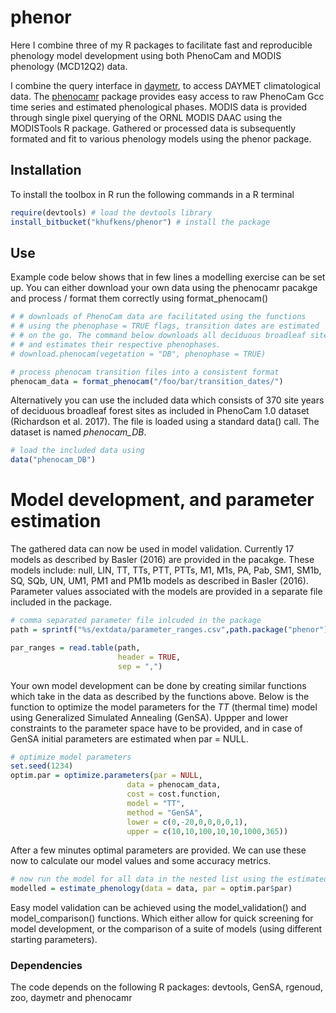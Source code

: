 # phenor

Here I combine three of my R packages to facilitate fast and reproducible phenology model development using both PhenoCam and MODIS phenology (MCD12Q2) data.

I combine the query interface in [daymetr](https://github.com/khufkens/daymetr), to access DAYMET climatological data. The [phenocamr](https://github.com/khufkens/phenocamr) package provides easy access to raw PhenoCam Gcc time series and estimated phenological phases. MODIS data is provided through single pixel querying of the ORNL MODIS DAAC using the MODISTools R package. Gathered or processed data is subsequently formated and fit to various phenology models using the phenor package.

## Installation

To install the toolbox in R run the following commands in a R terminal

```R
require(devtools) # load the devtools library
install_bitbucket("khufkens/phenor") # install the package
```

## Use

Example code below shows that in few lines a modelling exercise can be set up. You can either download your own data using the phenocamr pacakge and process / format them correctly using format_phenocam()

```R
# # downloads of PhenoCam data are facilitated using the functions
# # using the phenophase = TRUE flags, transition dates are estimated
# # on the go. The command below downloads all deciduous broadleaf sites
# # and estimates their respective phenophases.
# download.phenocam(vegetation = "DB", phenophase = TRUE)

# process phenocam transition files into a consistent format
phenocam_data = format_phenocam("/foo/bar/transition_dates/")

```

Alternatively you can use the included data which consists of 370 site years of deciduous broadleaf forest sites as included in PhenoCam 1.0 dataset (Richardson et al. 2017). The file is loaded using a standard data() call. The dataset is named *phenocam_DB*.

```R
# load the included data using
data("phenocam_DB")
```

# Model development, and parameter estimation

The gathered data can now be used in model validation. Currently 17 models as described by Basler (2016) are provided in the pacakge. These models include: null, LIN, TT, TTs, PTT, PTTs, M1, M1s, PA, Pab, SM1, SM1b, SQ, SQb, UN, UM1, PM1 and PM1b models as described in Basler (2016). Parameter values associated with the models are provided in a separate file included in the package.

```R
# comma separated parameter file inlcuded in the package
path = sprintf("%s/extdata/parameter_ranges.csv",path.package("phenor"))

par_ranges = read.table(path,
                        header = TRUE,
                        sep = ",")
```

Your own model development can be done by creating similar functions which take in the data as described by the functions above. Below is the function to optimize the model parameters for the *TT* (thermal time) model using Generalized Simulated Annealing (GenSA). Uppper and lower constraints to the parameter space have to be provided, and in case of GenSA initial parameters are estimated when par = NULL.

```R
# optimize model parameters
set.seed(1234)
optim.par = optimize.parameters(par = NULL,
                          data = phenocam_data,
                          cost = cost.function,
                          model = "TT",
                          method = "GenSA",
                          lower = c(0,-20,0,0,0,0,1),
                          upper = c(10,10,100,10,10,1000,365))
```

After a few minutes optimal parameters are provided. We can use these now to calculate our model values and some accuracy metrics.

```R
# now run the model for all data in the nested list using the estimated parameters
modelled = estimate_phenology(data = data, par = optim.par$par)
```

Easy model validation can be achieved using the model_validation() and model_comparison() functions. Which either allow for quick screening for model development, or the comparison of a suite of models (using different starting parameters).

### Dependencies

The code depends on the following R packages: devtools, GenSA, rgenoud, zoo, daymetr and phenocamr
